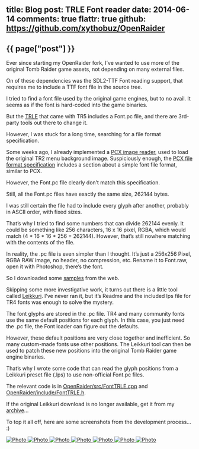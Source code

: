 title: Blog
post: TRLE Font reader
date: 2014-06-14
comments: true
flattr: true
github: https://github.com/xythobuz/OpenRaider
---

## {{ page["post"] }}
<!--%
from datetime import datetime
date = datetime.strptime(page["date"], "%Y-%m-%d").strftime("%B %d, %Y")
print "*Posted at %s.*" % date
%-->

Ever since starting my OpenRaider fork, I’ve wanted to use more of the original Tomb Raider game assets, not depending on many external files.

On of these dependencies was the SDL2-TTF Font reading support, that requires me to include a TTF font file in the source tree.

I tried to find a font file used by the original game engines, but to no avail. It seems as if the font is hard-coded into the game binaries.

But the [TRLE](http://www.tombraiderchronicles.com/tr5/editor/trle.html) that came with TR5 includes a Font.pc file, and there are 3rd-party tools out there to change it.

However, I was stuck for a long time, searching for a file format specification.

Some weeks ago, I already implemented a [PCX image reader](https://github.com/xythobuz/OpenRaider/blob/master/src/utils/pcx.cpp), used to load the original TR2 menu background image. Suspiciously enough, the [PCX file format specification](http://bespin.org/~qz/pc-gpe/pcx.txt) includes a section about a simple font file format, similar to PCX.

However, the Font.pc file clearly don’t match this specification.

Still, all the Font.pc files have exactly the same size, 262144 bytes.

I was still certain the file had to include every glyph after another, probably in ASCII order, with fixed sizes.

That’s why I tried to find some numbers that can divide 262144 evenly. It could be something like 256 characters, 16 x 16 pixel, RGBA, which would match (4 * 16 * 16 * 256 = 262144). However, that’s still nowhere matching with the contents of the file.

In reality, the .pc file is even simpler than I thought. It’s just a 256x256 Pixel, RGBA RAW image, no header, no compression, etc. Rename it to Font.raw, open it with Photoshop, there’s the font.

So I downloaded some [samples](http://www.trsearch.org/Media.php?action=getlist&typeid=75) from the web.

Skipping some more investigative work, it turns out there is a little tool called [Leikkuri](http://trep.trlevel.de/en/downloads.html). I’ve never ran it, but it’s Readme and the included lps file for TR4 fonts was enough to solve the mystery.

The font glyphs are stored in the .pc file. TR4 and many community fonts use the same default positions for each glyph. In this case, you just need the .pc file, the Font loader can figure out the defaults.

However, these default positions are very close together and inefficient. So many custom-made fonts use other positions. The Leikkuri tool can then be used to patch these new positions into the original Tomb Raider game engine binaries.

That’s why I wrote some code that can read the glyph positions from a Leikkuri preset file (.lps) to use non-official Font.pc files.

The relevant code is in [OpenRaider/src/FontTRLE.cpp](https://github.com/xythobuz/OpenRaider/blob/master/src/FontTRLE.cpp) and [OpenRaider/include/FontTRLE.h](https://github.com/xythobuz/OpenRaider/blob/master/include/FontTRLE.h).

If the original Leikkuri download is no longer available, get it from my [archive](archive.html)...

To top it all off, here are some screenshots from the development process... :)

<div class="yoxview">
    <a href="img/trle_1.png" class="thumbnail">
        <img src="img/trle_1_small.png" alt="Photo" title="Uuhh... Yeah...">
    </a>
    <a href="img/trle_2.png" class="thumbnail">
        <img src="img/trle_2_small.png" alt="Photo" title="Not too bad...?">
    </a>
    <a href="img/trle_3.png" class="thumbnail">
        <img src="img/trle_3_small.png" alt="Photo" title="Woah, progress!">
    </a>
    <a href="img/trle_4.png" class="thumbnail">
        <img src="img/trle_4_small.png" alt="Photo" title="Now with proper alignment">
    </a>
    <a href="img/trle_5.png" class="thumbnail">
        <img src="img/trle_5_small.png" alt="Photo" title="Trying another font file">
    </a>
    <a href="img/trle_6.png" class="thumbnail">
        <img src="img/trle_6_small.png" alt="Photo" title="Fixed the lowercase p!">
    </a>
    <a href="img/trle_7.png" class="thumbnail">
        <img src="img/trle_7_small.png" alt="Photo" title="And with custom lps file">
    </a>
</div>

